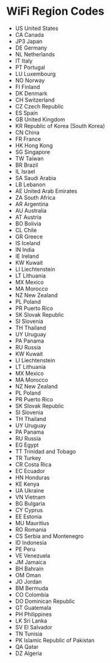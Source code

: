 # WiFi Region Codes
  
- US	United States
- CA	Canada
- JP3	Japan
- DE	Germany
- NL	Netherlands
- IT	Italy
- PT	Portugal
- LU	Luxembourg
- NO	Norway
- FI	Finland
- DK	Denmark
- CH	Switzerland
- CZ	Czech Republic
- ES	Spain
- GB	United Kingdom
- KR	Republic of Korea (South Korea)
- CN	China
- FR	France
- HK	Hong Kong
- SG	Singapore
- TW	Taiwan
- BR	Brazil
- IL	Israel
- SA	Saudi Arabia
- LB	Lebanon
- AE	United Arab Emirates
- ZA	South Africa
- AR	Argentina
- AU	Australia
- AT	Austria
- BO	Bolivia
- CL	Chile
- GR	Greece
- IS	Iceland
- IN	India
- IE	Ireland
- KW	Kuwait
- LI	Liechtenstein
- LT	Lithuania
- MX	Mexico
- MA	Morocco
- NZ	New Zealand
- PL	Poland
- PR	Puerto Rico
- SK	Slovak Republic
- SI	Slovenia
- TH	Thailand
- UY	Uruguay
- PA	Panama
- RU	Russia
- KW	Kuwait
- LI	Liechtenstein
- LT	Lithuania
- MX	Mexico
- MA	Morocco
- NZ	New Zealand
- PL	Poland
- PR	Puerto Rico
- SK	Slovak Republic
- SI	Slovenia
- TH	Thailand
- UY	Uruguay
- PA	Panama
- RU	Russia
- EG	Egypt
- TT	Trinidad and Tobago
- TR	Turkey
- CR	Costa Rica
- EC	Ecuador
- HN	Honduras
- KE	Kenya
- UA	Ukraine
- VN	Vietnam
- BG	Bulgaria
- CY	Cyprus
- EE	Estonia
- MU	Mauritius
- RO	Romania
- CS	Serbia and Montenegro
- ID	Indonesia
- PE	Peru
- VE	Venezuela
- JM	Jamaica
- BH	Bahrain
- OM	Oman
- JO	Jordan
- BM	Bermuda
- CO	Colombia
- DO	Dominican Republic
- GT	Guatemala
- PH	Philippines
- LK	Sri Lanka
- SV	El Salvador
- TN	Tunisia
- PK	Islamic Republic of Pakistan
- QA	Qatar
- DZ	Algeria
